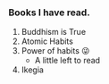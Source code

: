 ### Books I have read.
1) Buddhism is True
2) Atomic Habits
3) Power of habits 😜
    - A little left to read
4) Ikegia

